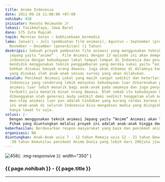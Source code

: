```yaml
---
title: Anime Indonesia
date: 2011-09-16 11:08:00 +07:00
nohibah: 458
inisiator: Renato Reimundo Jr
lokasi: Tasikmalaya, Jawa Barat
dana: 575 Juta Rupiah
topik: Meretas batas – kebhinekaan bermedia
lama: Januari – Juli (pembuatan film animasi), Agustus – September (promosi), dan
  November – Desember (penerbitan) (1 Tahun)
deskripsi: Sebuah proyek pembuatan film animasi yang menggunakan teknik animasi 2D
  jepang yaitu “anime” .  Film Animasi dengan 13 episode ini akan memperkenalkan anak-anak
  indonesia dengan kebudayaan lokal tempat-tempat di Indonesia dan pesan moral yang
  mendidik menggunakan teknik penggambaran yang mereka sukai yaitu “anime” dan juga
  bahkan disukai banyak orang dewasa. Juga akan dikemas di dalamnya konten-konten
  yang disukai oleh anak-anak sesuai survey yang akan dilakukan.
masalah: Penikmat Animasi Lokal yang masih sangat sedikit dan ketertarikan anak-anak
  Indonesia yang cenderung lebih menyukai kebudayaan luar dikarenakan penyajian/teknik
  animasi luar lebih menarik bagi anak-anak pada umumnya dan juga penyajian tersebut
  terbukti pula menarik minat orang dewasa. Oleh sebab itu kebudayaan kita yang seharusnya
  dibanggakan oleh generasi muda sedikit demi sedikit tenggelam oleh kebudayaan asing,
  men-stop animasi luar pun adalah tindakan yang kurang cerdas karena di zaman informasi
  ini anak-anak di seluruh Indonesia bisa mengakses media yang diinginkan tidak perlu
  hanya lewat tv saja.
solusi: |-
  Dengan menggunakan teknik animasi Jepang yaitu “Anime” Animasi akan lebih terlihat hidup dan menarik, dan juga Animasi ini akan di bumbui dengan muatan-muatan lokal seperti tempat, kebudayaan, mitos, nama, dan produk lokal sehingga animasi ini selain sebagai hiburan dapat juga sebagai alat pengenal kebudayaan Nasional.
  Pihak yang diuntungkan melalui proyek ini adalah anak-anak hingga dewasa dan komunitas penikmat anime dunia yang lebih dari 200 juta jiwa.
keberhasilan: Berdasarkan respon masyarakat yang baik dan penikmat animasi yang puas
organisasi: NA
diuntungkan: Anak-Anak usia 7 - 12 tahun Remaja usia 12 - 21 tahun Dewasa usia 21
  -30 tahun Komunitas penikmat Anime Dunia yang lebih dari 200juta jiwa di Dunia
---
```


![458](/static/img/hibahcmb/458.png){: .img-responsive }{: width="350" }

### {{ page.nohibah }} - {{ page.title }}

---

